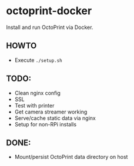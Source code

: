 # octoprint-docker
 
Install and run OctoPrint via Docker.

## HOWTO
- Execute `./setup.sh`

## TODO:
- Clean nginx config
- SSL
- Test with printer
- Get camera streamer working
- Serve/cache static data via nginx
- Setup for non-RPi installs

## DONE:
- Mount/persist OctoPrint data directory on host
